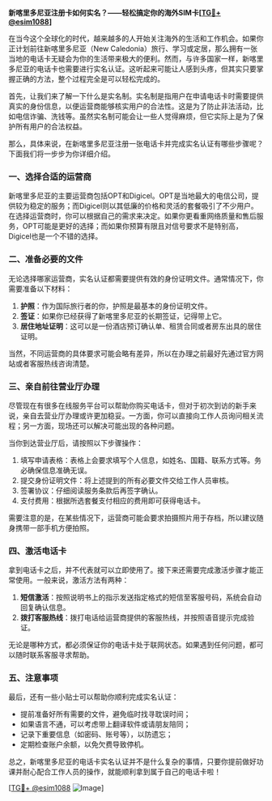 **新喀里多尼亚注册卡如何实名？——轻松搞定你的海外SIM卡[[TG💪+ @esim1088](https://t.me/s/esim1088)]**

在当今这个全球化的时代，越来越多的人开始关注海外的生活和工作机会。如果你正计划前往新喀里多尼亚（New Caledonia）旅行、学习或定居，那么拥有一张当地的电话卡无疑会为你的生活带来极大的便利。然而，与许多国家一样，新喀里多尼亚的电话卡也需要进行实名认证。这听起来可能让人感到头疼，但其实只要掌握正确的方法，整个过程完全是可以轻松完成的。

首先，让我们来了解一下什么是实名制。实名制是指用户在申请电话卡时需要提供真实的身份信息，以便运营商能够核实用户的合法性。这是为了防止非法活动，比如电信诈骗、洗钱等。虽然实名制可能会让一些人觉得麻烦，但它实际上是为了保护所有用户的合法权益。

那么，具体来说，在新喀里多尼亚注册一张电话卡并完成实名认证有哪些步骤呢？下面我们将一步步为你详细介绍。

### 一、选择合适的运营商

新喀里多尼亚的主要运营商包括OPT和Digicel。OPT是当地最大的电信公司，提供较为稳定的服务；而Digicel则以其低廉的价格和灵活的套餐吸引了不少用户。在选择运营商时，你可以根据自己的需求来决定。如果你更看重网络质量和售后服务，OPT可能是更好的选择；而如果你预算有限且对信号要求不是特别高，Digicel也是一个不错的选择。

### 二、准备必要的文件

无论选择哪家运营商，实名认证都需要提供有效的身份证明文件。通常情况下，你需要准备以下材料：

1. **护照**：作为国际旅行者的你，护照是最基本的身份证明文件。
2. **签证**：如果你已经获得了新喀里多尼亚的长期签证，记得带上它。
3. **居住地址证明**：这可以是一份酒店预订确认单、租赁合同或者房东出具的居住证明。

当然，不同运营商的具体要求可能会略有差异，所以在办理之前最好先通过官方网站或者客服热线咨询清楚。

### 三、亲自前往营业厅办理

尽管现在有很多在线服务平台可以帮助你购买电话卡，但对于初次到访的新手来说，亲自去营业厅办理或许更加稳妥。一方面，你可以直接向工作人员询问相关流程；另一方面，现场还可以解决可能出现的各种问题。

当你到达营业厅后，请按照以下步骤操作：

1. 填写申请表格：表格上会要求填写个人信息，如姓名、国籍、联系方式等。务必确保信息准确无误。
2. 提交身份证明文件：将上述提到的所有必要文件交给工作人员审核。
3. 签署协议：仔细阅读服务条款后再签字确认。
4. 支付费用：根据所选套餐支付相应的费用即可获得电话卡。

需要注意的是，在某些情况下，运营商可能会要求拍摄照片用于存档，所以建议随身携带一部手机方便拍照。

### 四、激活电话卡

拿到电话卡之后，并不代表就可以立即使用了。接下来还需要完成激活步骤才能正常使用。一般来说，激活方法有两种：

1. **短信激活**：按照说明书上的指示发送指定格式的短信至客服号码，系统会自动回复确认信息。
2. **拨打客服热线**：拨打电话给运营商提供的客服热线，并按照语音提示完成验证。

无论是哪种方式，都必须保证你的电话卡处于联网状态。如果遇到任何问题，都可以随时联系客服寻求帮助。

### 五、注意事项

最后，还有一些小贴士可以帮助你顺利完成实名认证：

- 提前准备好所有需要的文件，避免临时找寻耽误时间；
- 如果语言不通，可以考虑带上翻译软件或请朋友陪同；
- 记录下重要信息（如密码、账号等），以防遗忘；
- 定期检查账户余额，以免欠费导致停机。

总之，新喀里多尼亚的电话卡实名认证并不是什么复杂的事情，只要你提前做好功课并耐心配合工作人员的操作，就能顺利拿到属于自己的电话卡啦！

[[TG💪+ @esim1088](https://t.me/s/esim1088) ![Image](https://i.postimg.cc/4NQfJmqS/Snipaste-2025-05-13-00-14-12.png)]